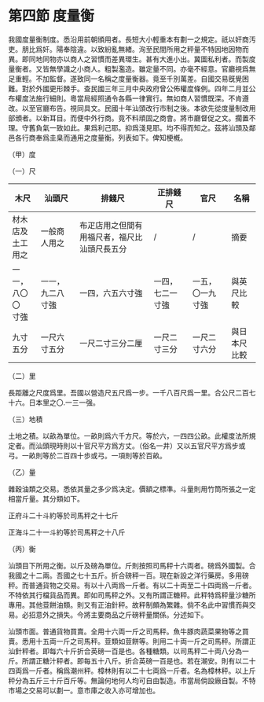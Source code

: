 # 第四節    度量衡

我國度量衡制度。悉沿用前朝頒用者。長短大小輕重本有劃一之規定。祇以奸商汚吏。朋比爲奸。陽奉陰違。以致紛亂無緖。洵至民間所用之秤量不特因地因物而異。即同地同物亦以商人之習慣而差異環生。甚有大進小出。冀圖私利者。而製度量衡者。又皆無學識之小商人。粗製濫造。雖定量不同。亦毫不經意。官廳視爲無足重輕。不加監督。遂致同一名稱之度量衡器。竟至千別萬差。自國交易旣覺困難。對於外國更形棘手。查民國三年三月中央政府曾公佈權度條例。四年二月並公布權度法施行細則。粵當局經照通令各縣一律實行。無如商人習慣既深。不肯遵改。以至官廳布告。視同具文。民國十年汕頭改行市制之後。本欲先從度量制改用部頒者。以新耳目。而便中外行商。竟不料頑固之商會。將市廳督促之文。擱置不理。守舊負氣一致如此。果爲利己耶。抑爲淺見耶。均不得而知之。茲將汕頭及鄰邑各行商奉爲圭臬而通用之度量衡。列表如下。俾知梗槪。

（甲）度

（一）尺

| 木尺             | 汕頭尺           | 排錢尺                                       | 正排錢尺         | 官尺             | 名稱         |
|------------------|------------------|----------------------------------------------|------------------|------------------|--------------|
| 材木店及<br />土工用之 | 一般商人用之     | 布疋店用之但間有用福尺者，福尺比汕頭尺長五分 |        /          |/                  | 摘要         |
| 一一，<br />八〇〇<br />寸強 | 一一，九二八寸強 | 一四，六五六寸強                             | 一四，七二一寸強 | 一五，〇一九寸強 | 與英尺比較   |
| 九寸五分         | 一尺六寸五分     | 一尺二寸三分二厘                             | 一尺二寸三分     | 一尺二寸六分     | 與日本尺比較 |

（二）里

長距離之尺度爲里。吾國以營造尺五尺爲一步。一千八百尺爲一里。合公尺二百七十六。日本里之〇.一三一强。

（三）地積

土地之積。以畝為單位。一畝則爲六千方尺。等於六，一四四公畝。此權度法所規定者。而汕頭現時則以十官尺平方爲方丈。（俗名一井）又以五官尺平方爲步或弓。一畝則等於二百四十歩或弓。一項則等於百畝。

（乙）量

雜穀油類之交易。悉依其量之多少爲决定。價額之標準。斗量則用竹筒所張之一定相當斤量。其分類如下。

正府斗二十斗約等於司馬秤之十七斤

正海斗二十一斗約等於司馬秤之十八斤

（丙）衡

汕頭目下所用之衡。以斤及磅為單位。斤則按照司馬秤十六両者。磅爲外國製。合我國之十二兩。吾國之七十五斤。折合磅秤一百。現在新設之洋行藥房。多用磅秤。而普通貨物之交易。有以十八両爲一斤者。有以二十両至二十四両爲一斤者。不特依其行檔貨品而異。即如司馬秤之外。又有所謂正糖秤。此秤特爲秤量沙糖所專用。其他荳餅油類。則又有正油針秤。故秤制頗為繁雜。倘不名此中習慣而與交易。必招意外之損失。今將主要商品之斤磅秤量關係。分述如下。

汕頭市面。普通貨物買賣。全用十六両一斤之司馬秤。魚牛豚肉蔬菜果物等之買賣。悉用十五両一斤之司馬秤。荳類如荳餅等。則用二十両一斤之司馬秤。所謂正汕針秤者。即每六十斤折合英磅一百是也。各種糖類。以司馬秤二十両八分為一斤。所謂正糖汁秤者。即每五十八斤。折合英磅一百是也。若在潮安。則有以二十四両爲一斤者。稱爲潮州秤。樟林則有以二十七両爲一斤者。名為樟林秤。以上斤秤分為五斤三十斤百斤等。無論何地何人均可自由製造。市當局倘設廠自製。不特市場之交易可以劃一。意市庫之收入亦可增加也。

